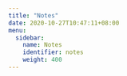 ```yaml
---
title: "Notes"
date: 2020-10-27T10:47:11+08:00
menu:
  sidebar:
    name: Notes
    identifier: notes
    weight: 400
---
```


